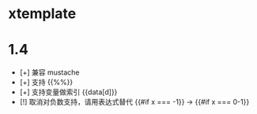 # xtemplate

# 1.4

 - [+] 兼容 mustache
 - [+] 支持 {{%%}}
 - [+] 支持变量做索引 {{data[d]}}
 - [!] 取消对负数支持，请用表达式替代 {{#if x === -1}} -> {{#if x === 0-1}}